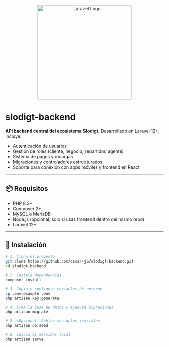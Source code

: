 <p align="center">
  <img src="https://raw.githubusercontent.com/laravel/art/master/logo-lockup/5%20SVG/2%20CMYK/1%20Full%20Color/laravel-logolockup-cmyk-red.svg" width="300" alt="Laravel Logo">
</p>

# slodigt-backend

**API backend central del ecosistema Slodigt.** Desarrollado en Laravel 12+, incluye:
- Autenticación de usuarios
- Gestión de roles (cliente, negocio, repartidor, agente)
- Sistema de pagos y recargas
- Migraciones y controladores estructurados
- Soporte para conexión con apps móviles y frontend en React

---

## 📦 Requisitos

- PHP 8.2+
- Composer 2+
- MySQL o MariaDB
- Node.js (opcional, solo si usas frontend dentro del mismo repo)
- Laravel 12+

---

## 🚀 Instalación

```bash
# 1. Clona el proyecto
git clone https://github.com/oscar-jp/slodigt-backend.git
cd slodigt-backend

# 2. Instala dependencias
composer install

# 3. Copia y configura variables de entorno
cp .env.example .env
php artisan key:generate

# 4. Crea la base de datos y ejecuta migraciones
php artisan migrate

# 5. (Opcional) Poblar con datos iniciales
php artisan db:seed

# 6. Inicia el servidor local
php artisan serve
